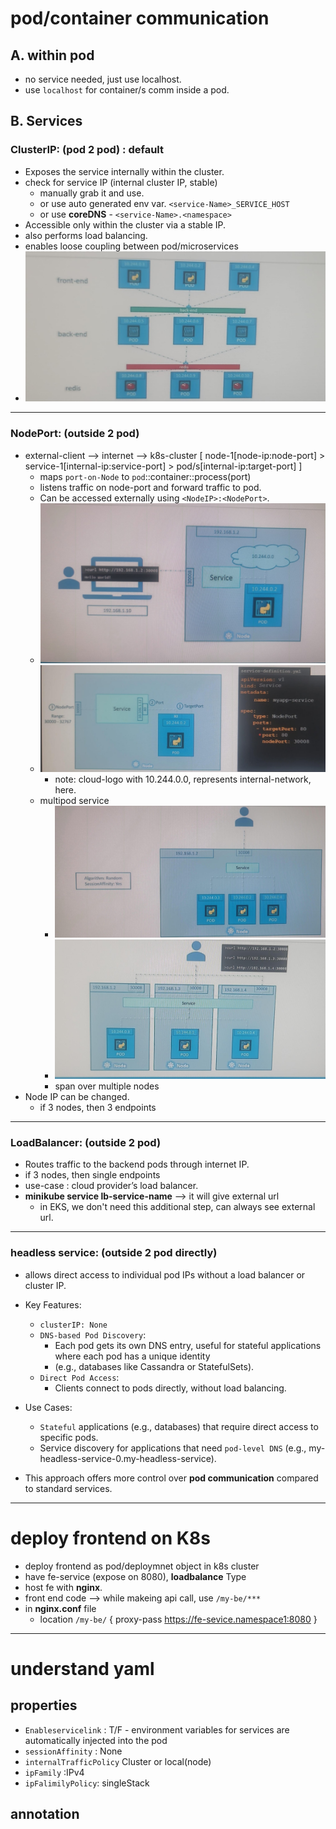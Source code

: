 # pod/container communication

## A. within pod
- no service needed, just use localhost.
- use `localhost` for container/s comm inside a pod.

## B. Services
### ClusterIP: (pod 2 pod) : default
- Exposes the service internally within the cluster. 
- check for service IP (internal cluster IP, stable) 
  - manually grab it and use.
  - or use auto generated env var. `<service-Name>_SERVICE_HOST`
  - or use **coreDNS** - `<service-Name>.<namespace>`
- Accessible only within the cluster via a stable IP.
- also performs load balancing.
- enables loose coupling between pod/microservices
- ![img.png](../99_img/06/img-6.png)


---
### NodePort: (outside 2 pod)
- external-client --> internet --> k8s-cluster [  node-1[node-ip:node-port] > service-1[internal-ip:service-port] > pod/s[internal-ip:target-port]  ]
  - maps `port-on-Node` to `pod`::container::process(port)
  - listens traffic on node-port and forward traffic to pod.
  - Can be accessed externally using `<NodeIP>:<NodePort>`.
  - ![img_1.png](../99_img/06/img_1.png)
  - ![img_2.png](../99_img/06/img_2.png)
    - note: cloud-logo with 10.244.0.0, represents internal-network, here.
  - multipod service
    - ![img_3.png](../99_img/06/img_3.png)
    - ![img.png](../99_img/06/img-7.png)
    - span over multiple nodes
- Node IP can be changed. 
  - if 3 nodes, then 3 endpoints
---
### LoadBalancer: (outside 2 pod)
- Routes traffic to the backend pods through internet IP.
- if 3 nodes, then single endpoints
- use-case : cloud provider’s load balancer.
- **minikube service lb-service-name** --> it will give external url
  - in EKS, we don't need this additional step, can always see external url.

---
### headless service: (outside 2 pod directly)
- allows direct access to individual pod IPs without a load balancer or cluster IP. 

- Key Features:
  - `clusterIP: None`
  - `DNS-based Pod Discovery`:
    - Each pod gets its own DNS entry, useful for stateful applications where each pod has a unique identity 
    - (e.g., databases like Cassandra or StatefulSets).
  - `Direct Pod Access`:
    - Clients connect to pods directly, without load balancing.

- Use Cases:
  - `Stateful` applications (e.g., databases) that require direct access to specific pods.
  - Service discovery for applications that need `pod-level DNS` (e.g., my-headless-service-0.my-headless-service).
- This approach offers more control over **pod communication** compared to standard services.

---
# deploy frontend on K8s
- deploy frontend as pod/deploymnet object in k8s cluster
- have fe-service (expose on 8080), **loadbalance** Type
- host fe with **nginx**. 
- front end code --> while makeing api call, use `/my-be/***`
- in **nginx.conf** file
  - location `/my-be/` { proxy-pass https://fe-sevice.namespace1:8080 } 

---
# understand yaml
## properties
- `Enableservicelink`  : T/F - environment variables for services are automatically injected into the pod
- `sessionAffinity` : None
- `internalTrafficPolicy` Cluster or local(node)
- `ipFamily` :IPv4
- `ipFalimilyPolicy`: singleStack

## annotation

